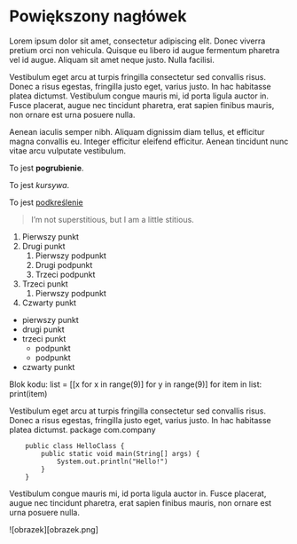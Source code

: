 # Powiększony nagłówek

Lorem ipsum dolor sit amet, consectetur adipiscing elit. Donec viverra pretium orci non vehicula.
Quisque eu libero id augue fermentum pharetra vel id augue. Aliquam sit amet neque justo. Nulla facilisi.

Vestibulum eget arcu at turpis fringilla consectetur sed convallis risus. 
Donec a risus egestas, fringilla justo eget, varius justo. In hac habitasse platea dictumst. 
Vestibulum congue mauris mi, id porta ligula auctor in. 
Fusce placerat, augue nec tincidunt pharetra, erat sapien finibus mauris, non ornare est urna posuere nulla.

Aenean iaculis semper nibh. Aliquam dignissim diam tellus, et efficitur magna convallis eu. 
Integer efficitur eleifend efficitur. Aenean tincidunt nunc vitae arcu vulputate vestibulum.

To jest **pogrubienie**.

To jest *kursywa*.

To jest <ins>podkreślenie</ins>

> I’m not superstitious, but I am a little stitious.

1. Pierwszy punkt
2. Drugi punkt
	1. Pierwszy podpunkt
	2. Drugi podpunkt
	3. Trzeci podpunkt
3. Trzeci punkt
	1. Pierwszy podpunkt
4. Czwarty punkt

- pierwszy punkt
- drugi punkt
- trzeci punkt
    - podpunkt
    - podpunkt
- czwarty punkt

Blok kodu:
		list = [[x for x in range(9)] for y in range(9)]
		for item in list:
			print(item)


Vestibulum eget arcu at turpis fringilla consectetur sed convallis risus.
Donec a risus egestas, fringilla justo eget, varius justo. In hac habitasse platea dictumst.
		package com.company

		public class HelloClass {
			public static void main(String[] args) {
				System.out.println("Hello!")
			}
		}
Vestibulum congue mauris mi, id porta ligula auctor in.
Fusce placerat, augue nec tincidunt pharetra, erat sapien finibus mauris, non ornare est urna posuere nulla.

![obrazek][obrazek.png]
